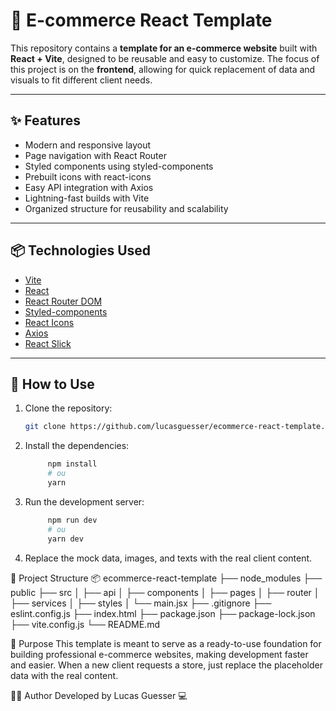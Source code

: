 # 🛒 E-commerce React Template

This repository contains a **template for an e-commerce website** built with **React + Vite**, designed to be reusable and easy to customize. The focus of this project is on the **frontend**, allowing for quick replacement of data and visuals to fit different client needs.

---

## ✨ Features

- Modern and responsive layout  
- Page navigation with React Router  
- Styled components using styled-components  
- Prebuilt icons with react-icons  
- Easy API integration with Axios  
- Lightning-fast builds with Vite  
- Organized structure for reusability and scalability

---

## 📦 Technologies Used

- [Vite](https://vitejs.dev/)  
- [React](https://reactjs.org/)  
- [React Router DOM](https://reactrouter.com/)  
- [Styled-components](https://styled-components.com/)  
- [React Icons](https://react-icons.github.io/react-icons/)  
- [Axios](https://axios-http.com/)
- [React Slick](https://react-slick.neostack.com/)

---

## 🔧 How to Use

1. Clone the repository:
   ```bash
   git clone https://github.com/lucasguesser/ecommerce-react-template.git


2. Install the dependencies:
   ```bash
        npm install
        # ou
        yarn

3. Run the development server:
   ```bash
        npm run dev
        # ou
        yarn dev

4. Replace the mock data, images, and texts with the real client content.

📁 Project Structure
    📦 ecommerce-react-template
    ├── node_modules
    ├── public
    ├── src
    │   ├── api
    │   ├── components
    │   ├── pages
    │   ├── router
    │   ├── services
    │   ├── styles
    │   └── main.jsx
    ├── .gitignore
    ├── eslint.config.js
    ├── index.html
    ├── package.json
    ├── package-lock.json
    ├── vite.config.js
    └── README.md


🎯 Purpose
    This template is meant to serve as a ready-to-use foundation for building professional e-commerce websites, making development faster and easier. When a new client requests a store, just replace the placeholder data with the real content.

🙋‍♂️ Author
    Developed by Lucas Guesser 💻